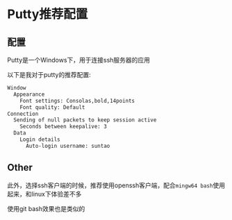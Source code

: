 # Putty推荐配置

## 配置

Putty是一个Windows下，用于连接ssh服务器的应用

以下是我对于putty的推荐配置:

```bash
Window
  Appearance
    Font settings: Consolas,bold,14points
    Font quality: Default
Connection
  Sending of null packets to keep session active
    Seconds between keepalive: 3
  Data
    Login details
      Auto-login username: suntao
```

## Other

此外，选择ssh客户端的时候，推荐使用openssh客户端，配合`mingw64 bash`使用起来，和linux下体验差不多

使用git bash效果也是类似的